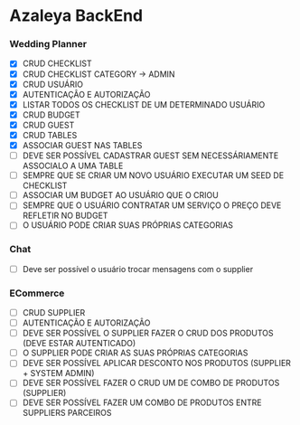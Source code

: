 # Azaleya BackEnd

### Wedding Planner

- [x] CRUD CHECKLIST
- [x] CRUD CHECKLIST CATEGORY -> ADMIN
- [x] CRUD USUÁRIO
- [X] AUTENTICAÇÂO E AUTORIZAÇÃO
- [x] LISTAR TODOS OS CHECKLIST DE UM DETERMINADO USUÁRIO
- [x] CRUD BUDGET
- [X] CRUD GUEST
- [x] CRUD TABLES
- [x] ASSOCIAR GUEST NAS TABLES
- [ ] DEVE SER POSSÍVEL CADASTRAR GUEST SEM NECESSÁRIAMENTE ASSOCIALO A UMA TABLE
- [ ] SEMPRE QUE SE CRIAR UM NOVO USUÁRIO EXECUTAR UM SEED DE CHECKLIST
- [ ] ASSOCIAR UM BUDGET AO USUÁRIO QUE O CRIOU
- [ ] SEMPRE QUE O USUÁRIO CONTRATAR UM SERVIÇO O PREÇO DEVE REFLETIR NO BUDGET
- [ ] O USUÁRIO PODE CRIAR SUAS PRÓPRIAS CATEGORIAS

### Chat
- [ ] Deve ser possível o usuário trocar mensagens com o supplier

### ECommerce

- [ ] CRUD SUPPLIER
- [ ] AUTENTICAÇÃO E AUTORIZAÇÂO
- [ ] DEVE SER POSSÍVEL O SUPPLIER FAZER O CRUD DOS PRODUTOS (DEVE ESTAR AUTENTICADO)
- [ ] O SUPPLIER PODE CRIAR AS SUAS PRÓPRIAS CATEGORIAS
- [ ] DEVE SER POSSÍVEL APLICAR DESCONTO NOS PRODUTOS (SUPPLIER + SYSTEM ADMIN)
- [ ] DEVE SER POSSÍVEL FAZER O CRUD UM DE COMBO DE PRODUTOS (SUPPLIER)
- [ ] DEVE SER POSSÍVEL FAZER UM COMBO DE PRODUTOS ENTRE SUPPLIERS PARCEIROS